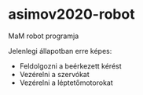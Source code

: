 # asimov2020-robot
MaM robot programja

Jelenlegi állapotban erre képes:
- Feldolgozni a beérkezett kérést
- Vezérelni a szervókat
- Vezérelni a léptetőmotorokat
